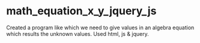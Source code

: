 # math_equation_x_y_jquery_js
Created a program like which we need to give values in an algebra equation which results the unknown values. Used html, js &amp; jquery.
